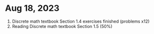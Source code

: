 # Aug 18, 2023
1. Discrete math textbook Section 1.4 exercises finished (problems x12)
2. Reading Discrete math textbook Section 1.5 (50%)
